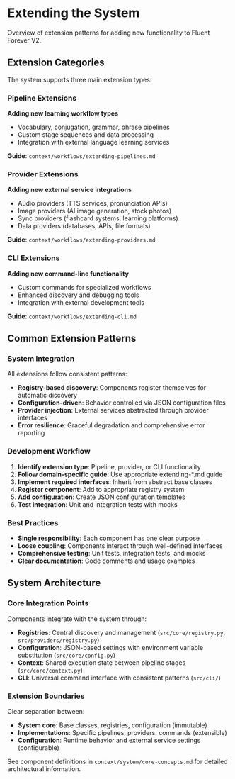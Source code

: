 # Extending the System

Overview of extension patterns for adding new functionality to Fluent Forever V2.

## Extension Categories

The system supports three main extension types:

### Pipeline Extensions
**Adding new learning workflow types**
- Vocabulary, conjugation, grammar, phrase pipelines
- Custom stage sequences and data processing
- Integration with external language learning services

**Guide**: `context/workflows/extending-pipelines.md`

### Provider Extensions
**Adding new external service integrations**
- Audio providers (TTS services, pronunciation APIs)
- Image providers (AI image generation, stock photos)
- Sync providers (flashcard systems, learning platforms)
- Data providers (databases, APIs, file formats)

**Guide**: `context/workflows/extending-providers.md`

### CLI Extensions
**Adding new command-line functionality**
- Custom commands for specialized workflows
- Enhanced discovery and debugging tools
- Integration with external development tools

**Guide**: `context/workflows/extending-cli.md`

## Common Extension Patterns

### System Integration
All extensions follow consistent patterns:
- **Registry-based discovery**: Components register themselves for automatic discovery
- **Configuration-driven**: Behavior controlled via JSON configuration files
- **Provider injection**: External services abstracted through provider interfaces
- **Error resilience**: Graceful degradation and comprehensive error reporting

### Development Workflow
1. **Identify extension type**: Pipeline, provider, or CLI functionality
2. **Follow domain-specific guide**: Use appropriate extending-*.md guide
3. **Implement required interfaces**: Inherit from abstract base classes
4. **Register component**: Add to appropriate registry system
5. **Add configuration**: Create JSON configuration templates
6. **Test integration**: Unit and integration tests with mocks

### Best Practices
- **Single responsibility**: Each component has one clear purpose
- **Loose coupling**: Components interact through well-defined interfaces
- **Comprehensive testing**: Unit tests, integration tests, and mocks
- **Clear documentation**: Code comments and usage examples

## System Architecture

### Core Integration Points
Components integrate with the system through:
- **Registries**: Central discovery and management (`src/core/registry.py`, `src/providers/registry.py`)
- **Configuration**: JSON-based settings with environment variable substitution (`src/core/config.py`)
- **Context**: Shared execution state between pipeline stages (`src/core/context.py`)
- **CLI**: Universal command interface with consistent patterns (`src/cli/`)

### Extension Boundaries
Clear separation between:
- **System core**: Base classes, registries, configuration (immutable)
- **Implementations**: Specific pipelines, providers, commands (extensible)
- **Configuration**: Runtime behavior and external service settings (configurable)

See component definitions in `context/system/core-concepts.md` for detailed architectural information.

